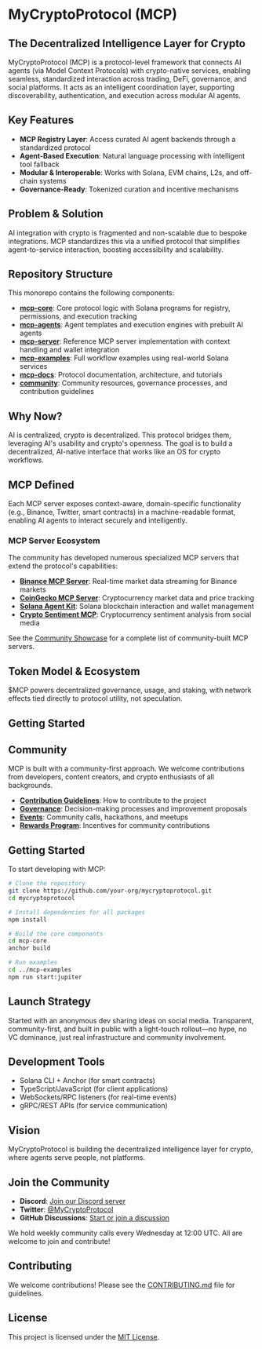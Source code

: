 # MyCryptoProtocol (MCP)

## The Decentralized Intelligence Layer for Crypto

MyCryptoProtocol (MCP) is a protocol-level framework that connects AI agents (via Model Context Protocols) with crypto-native services, enabling seamless, standardized interaction across trading, DeFi, governance, and social platforms. It acts as an intelligent coordination layer, supporting discoverability, authentication, and execution across modular AI agents.

## Key Features

- **MCP Registry Layer**: Access curated AI agent backends through a standardized protocol
- **Agent-Based Execution**: Natural language processing with intelligent tool fallback
- **Modular & Interoperable**: Works with Solana, EVM chains, L2s, and off-chain systems
- **Governance-Ready**: Tokenized curation and incentive mechanisms

## Problem & Solution

AI integration with crypto is fragmented and non-scalable due to bespoke integrations. MCP standardizes this via a unified protocol that simplifies agent-to-service interaction, boosting accessibility and scalability.

## Repository Structure

This monorepo contains the following components:

- [**mcp-core**](https://github.com/MyCryptoProtocol/mcp-core): Core protocol logic with Solana programs for registry, permissions, and execution tracking
- [**mcp-agents**](https://github.com/MyCryptoProtocol/mcp-agents): Agent templates and execution engines with prebuilt AI agents
- [**mcp-server**](https://github.com/MyCryptoProtocol/mcp-server): Reference MCP server implementation with context handling and wallet integration
- [**mcp-examples**](https://github.com/MyCryptoProtocol/mcp-examples): Full workflow examples using real-world Solana services
- [**mcp-docs**](https://github.com/MyCryptoProtocol/mcp-docs): Protocol documentation, architecture, and tutorials
- [**community**](./community): Community resources, governance processes, and contribution guidelines

## Why Now?

AI is centralized, crypto is decentralized. This protocol bridges them, leveraging AI's usability and crypto's openness. The goal is to build a decentralized, AI-native interface that works like an OS for crypto workflows.

## MCP Defined

Each MCP server exposes context-aware, domain-specific functionality (e.g., Binance, Twitter, smart contracts) in a machine-readable format, enabling AI agents to interact securely and intelligently.

### MCP Server Ecosystem

The community has developed numerous specialized MCP servers that extend the protocol's capabilities:

- [**Binance MCP Server**](https://github.com/qeinfinity/binance-mcp-server): Real-time market data streaming for Binance markets
- [**CoinGecko MCP Server**](https://github.com/crazyrabbitLTC/mcp-coingecko-server): Cryptocurrency market data and price tracking
- [**Solana Agent Kit**](https://github.com/sendaifun/solana-mcp): Solana blockchain interaction and wallet management
- [**Crypto Sentiment MCP**](https://github.com/kukapay/crypto-sentiment-mcp): Cryptocurrency sentiment analysis from social media

See the [Community Showcase](./community/resources/SHOWCASE.md) for a complete list of community-built MCP servers.

## Token Model & Ecosystem

$MCP powers decentralized governance, usage, and staking, with network effects tied directly to protocol utility, not speculation.

## Getting Started

## Community

MCP is built with a community-first approach. We welcome contributions from developers, content creators, and crypto enthusiasts of all backgrounds.

- [**Contribution Guidelines**](./community/resources/CONTRIBUTING.md): How to contribute to the project
- [**Governance**](./community/governance): Decision-making processes and improvement proposals
- [**Events**](./community/events): Community calls, hackathons, and meetups
- [**Rewards Program**](./community/rewards): Incentives for community contributions

## Getting Started

To start developing with MCP:

```bash
# Clone the repository
git clone https://github.com/your-org/mycryptoprotocol.git
cd mycryptoprotocol

# Install dependencies for all packages
npm install

# Build the core components
cd mcp-core
anchor build

# Run examples
cd ../mcp-examples
npm run start:jupiter
```

## Launch Strategy

Started with an anonymous dev sharing ideas on social media. Transparent, community-first, and built in public with a light-touch rollout—no hype, no VC dominance, just real infrastructure and community involvement.

## Development Tools

- Solana CLI + Anchor (for smart contracts)
- TypeScript/JavaScript (for client applications)
- WebSockets/RPC listeners (for real-time events)
- gRPC/REST APIs (for service communication)

## Vision

MyCryptoProtocol is building the decentralized intelligence layer for crypto, where agents serve people, not platforms.

## Join the Community

- **Discord**: [Join our Discord server](https://discord.gg/mycryptoprotocol)
- **Twitter**: [@MyCryptoProtocol](https://twitter.com/MyCryptoProtocol)
- **GitHub Discussions**: [Start or join a discussion](https://github.com/MyCryptoProtocol/mcp-core/discussions)

We hold weekly community calls every Wednesday at 12:00 UTC. All are welcome to join and contribute!

## Contributing

We welcome contributions! Please see the [CONTRIBUTING.md](./CONTRIBUTING.md) file for guidelines.

## License

This project is licensed under the [MIT License](./LICENSE).
